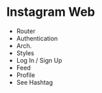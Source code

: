 # Instagram Web

- Router
- Authentication
- Arch.
- Styles
- Log In / Sign Up
- Feed
- Profile
- See Hashtag
